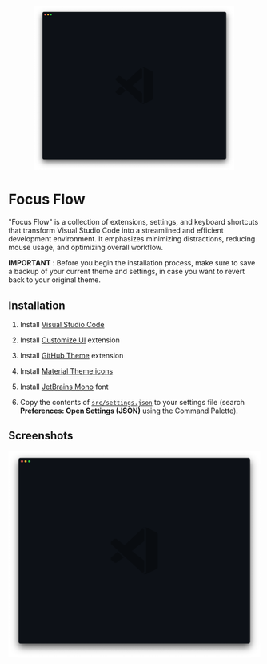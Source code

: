 <p align="center">
  <img src="screenshots/empty-dark.png" width="400">
</p>

# Focus Flow

"Focus Flow" is a collection of extensions, settings, and keyboard shortcuts that transform Visual Studio Code into a streamlined and efficient development environment. It emphasizes minimizing distractions, reducing mouse usage, and optimizing overall workflow.

**IMPORTANT** : Before you begin the installation process, make sure to save a backup of your current theme and settings, in case you want to revert back to your original theme.

## Installation

1. Install [Visual Studio Code](https://code.visualstudio.com/Download)
2. Install [Customize UI](https://marketplace.visualstudio.com/items?itemName=iocave.customize-ui) extension
3. Install [GitHub Theme](https://marketplace.visualstudio.com/items?itemName=GitHub.github-vscode-theme) extension

4. Install [Material Theme icons](https://marketplace.visualstudio.com/items?itemName=Equinusocio.vsc-material-theme-icons)
5. Install [JetBrains Mono](https://www.jetbrains.com/lp/mono/) font
6. Copy the contents of [`src/settings.json`](src/settings.json) to your settings file (search **Preferences: Open Settings (JSON)** using the Command Palette).

## Screenshots

![empty dark](screenshots/empty-dark.png)
